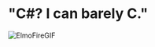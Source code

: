 # "C#? I can barely C."

![ElmoFireGIF](https://github.com/user-attachments/assets/aa17761f-f9f5-4d36-8ac5-ccc929e909f5)



